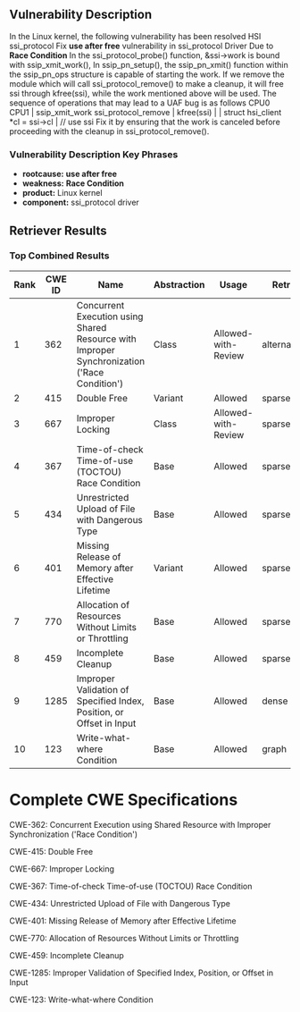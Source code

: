 ## Vulnerability Description
In the Linux kernel, the following vulnerability has been resolved HSI ssi_protocol Fix **use after free** vulnerability in ssi_protocol Driver Due to **Race Condition** In the ssi_protocol_probe() function, &ssi->work is bound with ssip_xmit_work(), In ssip_pn_setup(), the ssip_pn_xmit() function within the ssip_pn_ops structure is capable of starting the work. If we remove the module which will call ssi_protocol_remove() to make a cleanup, it will free ssi through kfree(ssi), while the work mentioned above will be used. The sequence of operations that may lead to a UAF bug is as follows CPU0 CPU1 | ssip_xmit_work ssi_protocol_remove | kfree(ssi) | | struct hsi_client *cl = ssi->cl | // use ssi Fix it by ensuring that the work is canceled before proceeding with the cleanup in ssi_protocol_remove().

### Vulnerability Description Key Phrases
- **rootcause:** **use after free**
- **weakness:** **Race Condition**
- **product:** Linux kernel
- **component:** ssi_protocol driver

## Retriever Results

### Top Combined Results

| Rank | CWE ID | Name | Abstraction | Usage  | Retrievers | Individual Scores |
|------|--------|------|-------------|-------|------------|-------------------|
| 1 | 362 | Concurrent Execution using Shared Resource with Improper Synchronization ('Race Condition') | Class | Allowed-with-Review | alternate_terms | 1.000 |
| 2 | 415 | Double Free | Variant | Allowed | sparse | 0.605 |
| 3 | 667 | Improper Locking | Class | Allowed-with-Review | sparse | 0.572 |
| 4 | 367 | Time-of-check Time-of-use (TOCTOU) Race Condition | Base | Allowed | sparse | 0.570 |
| 5 | 434 | Unrestricted Upload of File with Dangerous Type | Base | Allowed | sparse | 0.554 |
| 6 | 401 | Missing Release of Memory after Effective Lifetime | Variant | Allowed | sparse | 0.553 |
| 7 | 770 | Allocation of Resources Without Limits or Throttling | Base | Allowed | sparse | 0.541 |
| 8 | 459 | Incomplete Cleanup | Base | Allowed | sparse | 0.541 |
| 9 | 1285 | Improper Validation of Specified Index, Position, or Offset in Input | Base | Allowed | dense | 0.490 |
| 10 | 123 | Write-what-where Condition | Base | Allowed | graph | 0.003 |



# Complete CWE Specifications

CWE-362: Concurrent Execution using Shared Resource with Improper Synchronization ('Race Condition')

CWE-415: Double Free

CWE-667: Improper Locking

CWE-367: Time-of-check Time-of-use (TOCTOU) Race Condition

CWE-434: Unrestricted Upload of File with Dangerous Type

CWE-401: Missing Release of Memory after Effective Lifetime

CWE-770: Allocation of Resources Without Limits or Throttling

CWE-459: Incomplete Cleanup

CWE-1285: Improper Validation of Specified Index, Position, or Offset in Input

CWE-123: Write-what-where Condition